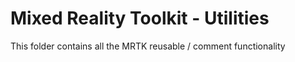 # Mixed Reality Toolkit - Utilities

This folder contains all the MRTK reusable / comment functionality